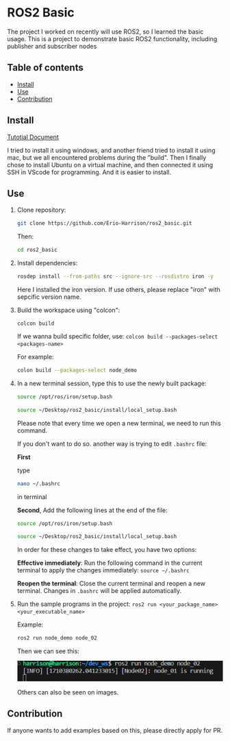 # ROS2 Basic

The project I worked on recently will use ROS2, so I learned the basic usage. This is a project to demonstrate basic ROS2 functionality, including publisher and subscriber nodes

## Table of contents

- [Install](#Install)
- [Use](#Use)
- [Contribution](#Contribution)

## Install

[Tutotial Document](https://docs.ros.org/en/iron/Installation/Ubuntu-Install-Debians.html)

I tried to install it using windows, and another friend tried to install it using mac, but we all encountered problems during the "build". Then I finally chose to install Ubuntu on a virtual machine, and then connected it using SSH in VScode for programming. And it is easier to install.

## Use

1. Clone repository: 

   ```bash
   git clone https://github.com/Erio-Harrison/ros2_basic.git
   ```

   Then: 

   ```bash
   cd ros2_basic
   ```

2. Install dependencies: 

   ```bash
   rosdep install --from-paths src --ignore-src --rosdistro iron -y
   ```

   Here I installed the iron version. If use others, please replace "iron" with sepcific version name.

3. Build the workspace using "colcon": 

   ```
   colcon build
   ```

   If we wanna build specific folder, use: `colcon build --packages-select <packages-name>`

   For example: 

   ```bash
   colon build --packages-select node_demo
   ```

4. In a new terminal session, type this to use the newly built package:

   ```bash
   source /opt/ros/iron/setup.bash
   ```

   ```bash
   source ~/Desktop/ros2_basic/install/local_setup.bash
   ```

   Please note that every time we open a new terminal, we need to run this command.

   If you don't want to do so. another way is trying to edit `.bashrc` file:

   **First** 
   
   type 

   ```bash
   nano ~/.bashrc
   ```

   in terminal

   **Second**, Add the following lines at the end of the file:

   ```bash
   source /opt/ros/iron/setup.bash
   ```

   ```bash
   source ~/Desktop/ros2_basic/install/local_setup.bash
   ```

   In order for these changes to take effect, you have two options:

   **Effective immediately**: Run the following command in the current terminal to apply the changes immediately: `source ~/.bashrc`

   **Reopen the terminal**: Close the current terminal and reopen a new terminal. Changes in `.bashrc` will be applied automatically.

5. Run the sample programs in the project: `ros2 run <your_package_name> <your_executable_name>`

   Example: 

   ```bash
   ros2 run node_demo node_02
   ```

   Then we can see this:

   ![node_demo02](./images/node_demo02.png)

   Others can also be seen on images.

## Contribution

If anyone wants to add examples based on this, please directly apply for PR.